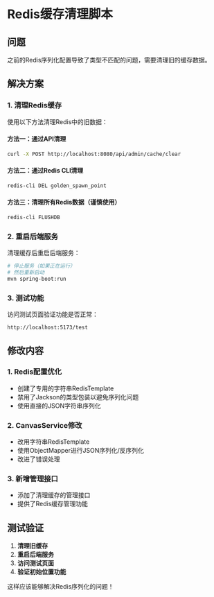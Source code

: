 # Redis缓存清理脚本

## 问题
之前的Redis序列化配置导致了类型不匹配的问题，需要清理旧的缓存数据。

## 解决方案

### 1. 清理Redis缓存
使用以下方法清理Redis中的旧数据：

#### 方法一：通过API清理
```bash
curl -X POST http://localhost:8080/api/admin/cache/clear
```

#### 方法二：通过Redis CLI清理
```bash
redis-cli DEL golden_spawn_point
```

#### 方法三：清理所有Redis数据（谨慎使用）
```bash
redis-cli FLUSHDB
```

### 2. 重启后端服务
清理缓存后重启后端服务：
```bash
# 停止服务（如果正在运行）
# 然后重新启动
mvn spring-boot:run
```

### 3. 测试功能
访问测试页面验证功能是否正常：
```
http://localhost:5173/test
```

## 修改内容

### 1. Redis配置优化
- 创建了专用的字符串RedisTemplate
- 禁用了Jackson的类型包装以避免序列化问题
- 使用直接的JSON字符串序列化

### 2. CanvasService修改
- 改用字符串RedisTemplate
- 使用ObjectMapper进行JSON序列化/反序列化
- 改进了错误处理

### 3. 新增管理接口
- 添加了清理缓存的管理接口
- 提供了Redis缓存管理功能

## 测试验证

1. **清理旧缓存**
2. **重启后端服务**
3. **访问测试页面**
4. **验证初始位置功能**

这样应该能够解决Redis序列化的问题！